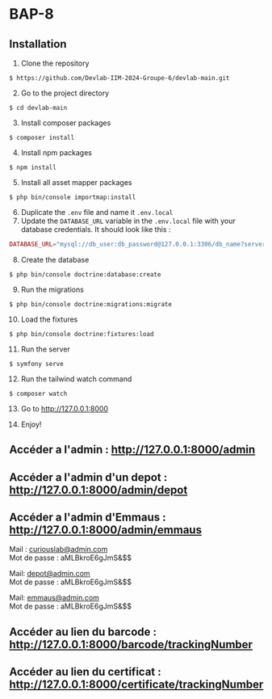 # BAP-8

## Installation
1. Clone the repository
````shell
$ https://github.com/Devlab-IIM-2024-Groupe-6/devlab-main.git
````
2. Go to the project directory
````shell
$ cd devlab-main
````
3. Install composer packages
````shell
$ composer install
````
4. Install npm packages
````shell
$ npm install 
````

5. Install all asset mapper packages
````shell
$ php bin/console importmap:install
````

6. Duplicate the `.env` file and name it `.env.local`
7. Update the `DATABASE_URL` variable in the `.env.local` file with your database credentials. It should look like this : <br>
```php
DATABASE_URL="mysql://db_user:db_password@127.0.0.1:3306/db_name?serverVersion=5.7"
```
8. Create the database
````shell
$ php bin/console doctrine:database:create
````
9. Run the migrations
````shell
$ php bin/console doctrine:migrations:migrate
````

10. Load the fixtures
```shell
$ php bin/console doctrine:fixtures:load
```
11. Run the server
````shell 
$ symfony serve
````
12. Run the tailwind watch command
````shell 
$ composer watch
````
13. Go to http://127.0.0.1:8000

14. Enjoy!

## Accéder a l'admin : http://127.0.0.1:8000/admin <br>
## Accéder a l'admin d'un depot : http://127.0.0.1:8000/admin/depot <br>
## Accéder a l'admin d'Emmaus : http://127.0.0.1:8000/admin/emmaus <br>

  Mail : curiouslab@admin.com <br>
  Mot de passe : aMLBkroE6gJmS&$$ <br>

  Mail: depot@admin.com <br>
  Mot de passe : aMLBkroE6gJmS&$$ <br>

  Mail: emmaus@admin.com <br>
  Mot de passe : aMLBkroE6gJmS&$$ <br>

  ## Accéder au lien du barcode : http://127.0.0.1:8000/barcode/trackingNumber <br>
  ## Accéder au lien du certificat : http://127.0.0.1:8000/certificate/trackingNumber <br>